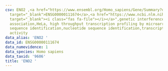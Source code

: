 ```yaml
---
csv: ENO2 ,<a href="https://www.ensembl.org/Homo_sapiens/Gene/Summary?db=core;g=ENSG00000111674"
  target="_blank">ENSG00000111674</a>,<a href="https://www.ncbi.nlm.nih.gov/pubmed/28369544"
  target="_blank"><i class="fas fa-file"></i></a>",genetic interference,functional
  association,HeLa, high throughput transcription profiling by microarray,nucleotide
  sequence identification,nucleotide sequence identification,transcriptional regulation,up-regulates
  activity
data_alias: 'ENO2 '
data_id: ENSG00000111674
data_numevidence: 1
data_species: Homo sapiens
data_taxid: '9606'
title: 'ENO2 '
---
```

